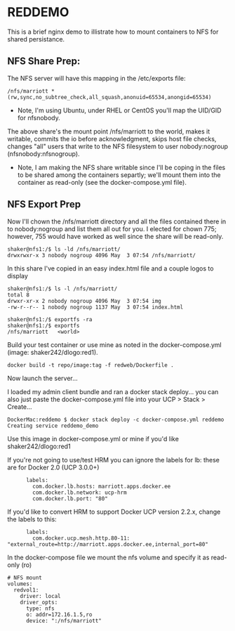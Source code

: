 # REDDEMO
This is a brief nginx demo to illistrate how to mount containers to NFS for shared persistance.

## NFS Share Prep:
The NFS server will have this mapping in the /etc/exports file:
```
/nfs/marriott *(rw,sync,no_subtree_check,all_squash,anonuid=65534,anongid=65534)
```
* Note, I'm using Ubuntu, under RHEL or CentOS you'll map the UID/GID for nfsnobody.

The above share's the mount point /nfs/marriott to the world, makes it writable, commits the io before acknowledgment, skips host file checks, changes "all" users that write to the NFS filesystem to user nobody:nogroup (nfsnobody:nfsnogroup).

* Note, I am making the NFS share writable since I'll be coping in the files to be shared among the containers separtly; we'll mount them into the container as read-only (see the docker-compose.yml file).

## NFS Export Prep
Now I'll chown the /nfs/marriott directory and all the files contained there in to nobody:nogroup and list them all out for you. I elected for chown 775; however, 755 would have worked as well since the share will be read-only.
```
shaker@nfs1:/$ ls -ld /nfs/marriott/
drwxrwxr-x 3 nobody nogroup 4096 May  3 07:54 /nfs/marriott/
```
In this share I've copied in an easy index.html file and a couple logos to display
```
shaker@nfs1:/$ ls -l /nfs/marriott/
total 8
drwxr-xr-x 2 nobody nogroup 4096 May  3 07:54 img
-rw-r--r-- 1 nobody nogroup 1137 May  3 07:54 index.html

shaker@nfs1:/$ exportfs -ra
shaker@nfs1:/$ exportfs
/nfs/marriott   <world>
```

Build your test container or use mine as noted in the docker-compose.yml (image: shaker242/dlogo:red1).
```
docker build -t repo/image:tag -f redweb/Dockerfile .
```

Now launch the server... 

I loaded my admin client bundle and ran a docker stack deploy... you can also just paste the docker-compose.yml file into your UCP > Stack > Create... 
```
DockerMac:reddemo $ docker stack deploy -c docker-compose.yml reddemo
Creating service reddemo_demo
```
Use this image in docker-compose.yml or mine if you'd like shaker242/dlogo:red1

If you're not going to use/test HRM you can ignore the labels for lb: these are for Docker 2.0 (UCP 3.0.0+)
```
      labels:
        com.docker.lb.hosts: marriott.apps.docker.ee
        com.docker.lb.network: ucp-hrm
        com.docker.lb.port: "80"
```
If you'd like to convert HRM to support Docker UCP version 2.2.x, change the labels to this:
```
      labels:
        com.docker.ucp.mesh.http.80-11: "external_route=http://marriott.apps.docker.ee,internal_port=80"
```

In the docker-compose file we mount the nfs volume and specify it as read-only (ro)
```
# NFS mount 
volumes:
  redvol1:
    driver: local
    driver_opts:
      type: nfs
      o: addr=172.16.1.5,ro
      device: ":/nfs/marriott"
```
